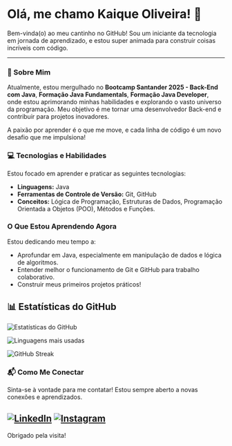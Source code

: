# Olá, me chamo Kaique Oliveira! 👋

Bem-vinda(o) ao meu cantinho no GitHub! Sou um iniciante da tecnologia em jornada de aprendizado, e estou super animada para construir coisas incríveis com código.

---

### 🚀 Sobre Mim

Atualmente, estou mergulhado no **Bootcamp Santander 2025 - Back-End com Java**, **Formação Java Fundamentals**, **Formação Java Developer**,  onde estou aprimorando minhas habilidades e explorando o vasto universo da programação. Meu objetivo é me tornar uma desenvolvedor Back-end e contribuir para projetos inovadores.

A paixão por aprender é o que me move, e cada linha de código é um novo desafio que me impulsiona!

### 💻 Tecnologias e Habilidades

Estou focado em aprender e praticar as seguintes tecnologias:
-   **Linguagens:** Java
-   **Ferramentas de Controle de Versão:** Git, GitHub
-   **Conceitos:** Lógica de Programação, Estruturas de Dados, Programação Orientada a Objetos (POO), Métodos e Funções.
  

### O Que Estou Aprendendo Agora

Estou dedicando meu tempo a:
-   Aprofundar em Java, especialmente em manipulação de dados e lógica de algoritmos.
-   Entender melhor o funcionamento de Git e GitHub para trabalho colaborativo.
-   Construir meus primeiros projetos práticos!

## 📊 Estatísticas do GitHub

![Estatísticas do GitHub](https://github-readme-stats.vercel.app/api?username=KaiqueOfS&theme=vue-dark&show_icons=true&hide_title=true)

![Linguagens mais usadas](https://github-readme-stats.vercel.app/api/top-langs/?username=KaiqueOfS&layout=compact&theme=vue-dark)

![GitHub Streak](https://github-readme-streak-stats.herokuapp.com/?user=KaiqueOfS&theme=vue-dark)

### 📬 Como Me Conectar

Sinta-se à vontade para me contatar! Estou sempre aberto a novas conexões e aprendizados.

[![LinkedIn](https://img.shields.io/badge/LinkedIn-0077B5?style=for-the-badge&logo=linkedin&logoColor=white)](www.linkedin.com/in/kaique-oliveira-4b6657232/)
[![Instagram](https://img.shields.io/badge/-Instagram-%23E4405F?style=for-the-badge&logo=instagram&logoColor=white)](https://www.instagram.com/kaique.ol1ve1ra/)
---

Obrigado pela visita!
